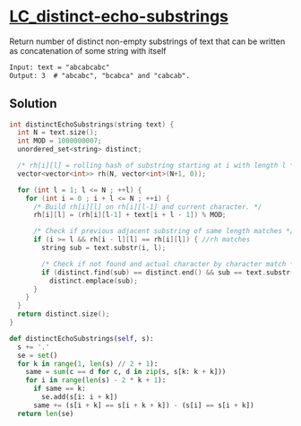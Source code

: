 # [LC_distinct-echo-substrings](https://leetcode.com/problems/distinct-echo-substrings)

Return number of distinct non-empty substrings of text that can be written as concatenation of some string with itself

```txt
Input: text = "abcabcabc"
Output: 3  # "abcabc", "bcabca" and "cabcab".
```

## Solution

```cpp
int distinctEchoSubstrings(string text) {
  int N = text.size();
  int MOD = 1000000007;
  unordered_set<string> distinct;

  /* rh[i][l] = rolling hash of substring starting at i with length l */
  vector<vector<int>> rh(N, vector<int>(N+1, 0));

  for (int l = 1; l <= N ; ++l) {
    for (int i = 0 ; i + l <= N ; ++i) {
      /* Build rh[i][l] on rh[i][l-1] and current character. */
      rh[i][l] = (rh[i][l-1] + text[i + l - 1]) % MOD;

      /* Check if previous adjacent substring of same length matches */
      if (i >= l && rh[i - l][l] == rh[i][l]) { //rh matches
        string sub = text.substr(i, l);

        /* Check if not found and actual character by character match */
        if (distinct.find(sub) == distinct.end() && sub == text.substr(i - l, l))
          distinct.emplace(sub);
      }
    }
  }
  return distinct.size();
}
```

```py
def distinctEchoSubstrings(self, s):
  s += '.'
  se = set()
  for k in range(1, len(s) // 2 + 1):
    same = sum(c == d for c, d in zip(s, s[k: k + k]))
    for i in range(len(s) - 2 * k + 1):
      if same == k:
        se.add(s[i: i + k])
      same += (s[i + k] == s[i + k + k]) - (s[i] == s[i + k])
  return len(se)
```
